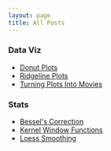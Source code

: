 ```yaml
---
layout: page
title: All Posts
---
```


### Data Viz

- [Donut Plots](https://meticulousdatascience.com/journal/donut-plots.html)
- [Ridgeline Plots](https://meticulousdatascience.com/journal/ridgeline-plots.html)
- [Turning Plots Into Movies](https://meticulousdatascience.com/journal/turning-plots-into-movies.html)

<!-- ### Data Munge -->

<!--# Software Eng -->

### Stats

- [Bessel's Correction](https://meticulousdatascience.com/journal/bessels-correction.html)
- [Kernel Window Functions](https://meticulousdatascience.com/journal/kernel-window-functions.html)
- [Loess Smoothing](https://meticulousdatascience.com/journal/loess-smoothing.html)

